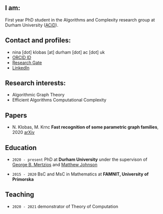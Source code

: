 ## I am:
First year PhD student in the Algorithms and Complexity research group at Durham University ([ACiD](http://community.dur.ac.uk/algorithms.complexity/)).

## Contact and profiles:
- nina [dot] klobas [at] durham [dot] ac [dot] uk
- [ORCID ID](https://orcid.org/0000-0002-8024-5782)
- [Research Gate](https://www.researchgate.net/profile/Nina_Klobas)
- [LinkedIn](www.linkedin.com/in/nina-klobas)

## Research interests:

- Algorithmic Graph Theory
- Efficient Algorithms Computational Complexity

## Papers
- N. Klobas, M. Krnc **Fast recognition of some parametric graph families**, 2020 [arXiv](https://arxiv.org/abs/2008.08856)


## Education

- `2020 - present`
PhD at __Durham University__ under the supervison of [George B. Mertzios](http://community.dur.ac.uk/george.mertzios/) and [Matthew Johnson](https://community.dur.ac.uk/matthew.johnson2/)

- `2015 - 2020`
BsC and MsC in Mathematics at __FAMNIT, University of Primorska__

## Teaching
- `2020 - 2021` demonstrator of Theory of Computation
